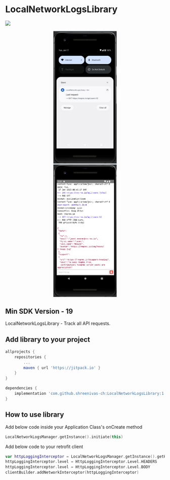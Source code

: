 # LocalNetworkLogsLibrary

[![](https://jitpack.io/v/shreenivas-ch/LocalNetworkLogsLibrary.svg)](https://jitpack.io/#shreenivas-ch/LocalNetworkLogsLibrary)

<p align="center">
<img src="https://github.com/shreenivas-ch/LocalNetworkLogsLibrary/blob/2c569d4d0303255c724e7525718796373848e79f/ss1.png" alt="alt text" width="200" hspace="40"><img src="https://github.com/shreenivas-ch/LocalNetworkLogsLibrary/blob/2c569d4d0303255c724e7525718796373848e79f/ss2.png" alt="alt text" width="200" hspace="40">
</p>

## Min SDK Version - 19

LocalNetworkLogsLibrary - Track all API requests.

## Add library to your project

```gradle
allprojects {
	repositories {
		...
		maven { url 'https://jitpack.io' }
	}
}
```

```gradle
dependencies {
	implementation 'com.github.shreenivas-ch:LocalNetworkLogsLibrary:1.0.1'
}
```

## How to use library

Add below code inside your Application Class's onCreate method

```kotlin
LocalNetworkLogsManager.getInstance().initiate(this)
```

Add below code to your retrofit client
```kotlin
var httpLoggingInterceptor = LocalNetworkLogsManager.getInstance().getHttpLoggingInterceptor(true)
httpLoggingInterceptor.level = HttpLoggingInterceptor.Level.HEADERS
httpLoggingInterceptor.level = HttpLoggingInterceptor.Level.BODY
clientBuilder.addNetworkInterceptor(httpLoggingInterceptor)
```


